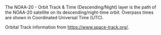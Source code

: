 The NOAA-20 - Orbit Track & Time (Descending/Night) layer is the path of the NOAA-20 satellite on its descending/night-time orbit. Overpass times are shown in Coordinated Universal Time (UTC).

Orbital Track information from <https://www.space-track.org/>.

